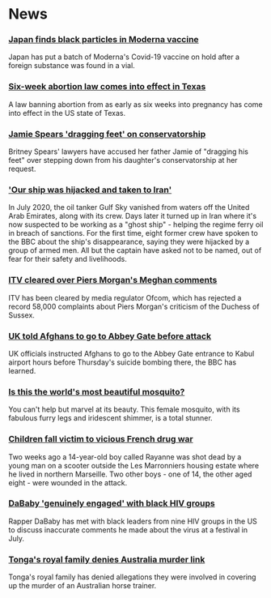 # News
### [Japan finds black particles in Moderna vaccine](https://www.bbc.com/news/world-asia-58405210)
Japan has put a batch of Moderna's Covid-19 vaccine on hold after a foreign substance was found in a vial.
### [Six-week abortion law comes into effect in Texas](https://www.bbc.com/news/world-us-canada-58406496)
A law banning abortion from as early as six weeks into pregnancy has come into effect in the US state of Texas.
### [Jamie Spears 'dragging feet' on conservatorship](https://www.bbc.com/news/entertainment-arts-58406346)
Britney Spears' lawyers have accused her father Jamie of "dragging his feet" over stepping down from his daughter's conservatorship at her request.
### ['Our ship was hijacked and taken to Iran'](https://www.bbc.com/news/world-middle-east-56950323)
In July 2020, the oil tanker Gulf Sky vanished from waters off the United Arab Emirates, along with its crew. Days later it turned up in Iran where it's now suspected to be working as a "ghost ship" - helping the regime ferry oil in breach of sanctions. For the first time, eight former crew have spoken to the BBC about the ship's disappearance, saying they were hijacked by a group of armed men. All but the captain have asked not to be named, out of fear for their safety and livelihoods.
### [ITV cleared over Piers Morgan's Meghan comments](https://www.bbc.com/news/entertainment-arts-58354662)
ITV has been cleared by media regulator Ofcom, which has rejected a record 58,000 complaints about Piers Morgan's criticism of the Duchess of Sussex.
### [UK told Afghans to go to Abbey Gate before attack](https://www.bbc.com/news/uk-58403047)
UK officials instructed Afghans to go to the Abbey Gate entrance to Kabul airport hours before Thursday's suicide bombing there, the BBC has learned.
### [Is this the world's most beautiful mosquito?](https://www.bbc.com/news/science-environment-58398905)
You can't help but marvel at its beauty. This female mosquito, with its fabulous furry legs and iridescent shimmer, is a total stunner.
### [Children fall victim to vicious French drug war](https://www.bbc.com/news/world-europe-58395124)
Two weeks ago a 14-year-old boy called Rayanne was shot dead by a young man on a scooter outside the Les Marronniers housing estate where he lived in northern Marseille. Two other boys - one of 14, the other aged eight - were wounded in the attack. 
### [DaBaby 'genuinely engaged' with black HIV groups](https://www.bbc.com/news/newsbeat-58408048)
Rapper DaBaby has met with black leaders from nine HIV groups in the US to discuss inaccurate comments he made about the virus at a festival in July.
### [Tonga's royal family denies Australia murder link](https://www.bbc.com/news/world-asia-58405019)
Tonga's royal family has denied allegations they were involved in covering up the murder of an Australian horse trainer.
